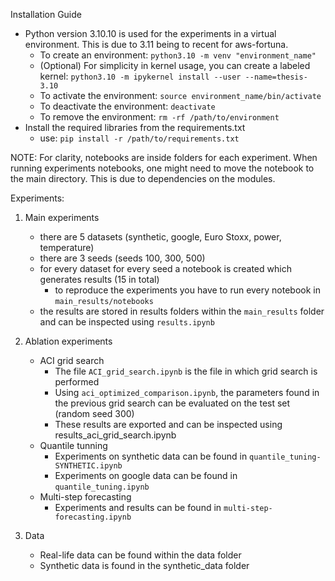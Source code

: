 Installation Guide
- Python version 3.10.10 is used for the experiments in a virtual environment. This is due to 3.11 being to recent for aws-fortuna.
    - To create an environment: `python3.10 -m venv "environment_name"`
    - (Optional) For simplicity in kernel usage, you can create a labeled kernel: `python3.10 -m ipykernel install --user --name=thesis-3.10`
    - To activate the environment: `source environment_name/bin/activate`
    - To deactivate the environment: `deactivate`
    - To remove the environment: `rm -rf /path/to/environment`
- Install the required libraries from the requirements.txt
    - use: `pip install -r /path/to/requirements.txt`


NOTE: For clarity, notebooks are inside folders for each experiment. When running experiments notebooks, one might need to move the notebook to the main directory. This is due to dependencies on the modules. 


Experiments:
1. Main experiments
    - there are 5 datasets (synthetic, google, Euro Stoxx, power, temperature) 
    - there are 3 seeds (seeds 100, 300, 500)
    - for every dataset for every seed a notebook is created which generates results (15 in total)
        - to reproduce the experiments you have to run every notebook in `main_results/notebooks`
    - the results are stored in results folders within the `main_results` folder and can be inspected using `results.ipynb`

2. Ablation experiments
    - ACI grid search
        - The file `ACI_grid_search.ipynb` is the file in which grid search is performed
        - Using `aci_optimized_comparison.ipynb`, the parameters found in the previous grid search can be evaluated on the test set (random seed 300)
        - These results are exported and can be inspected using results_aci_grid_search.ipynb
    - Quantile tunning
        - Experiments on synthetic data can be found in `quantile_tuning-SYNTHETIC.ipynb`
        - Experiments on google data can be found in `quantile_tuning.ipynb`
    - Multi-step forecasting
        - Experiments and results can be found in `multi-step-forecasting.ipynb`

3. Data 
    - Real-life data can be found within the data folder
    - Synthetic data is found in the synthetic_data folder

